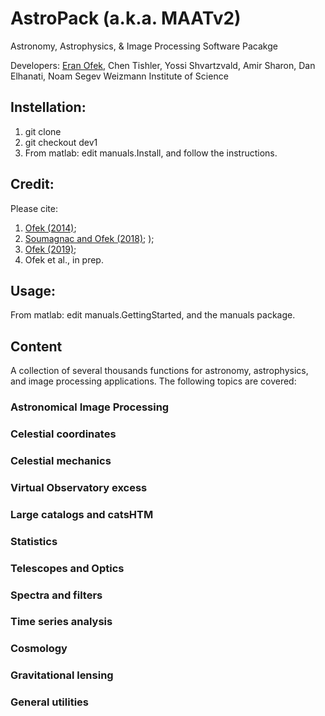 # AstroPack (a.k.a. MAATv2)
Astronomy, Astrophysics, &amp; Image Processing Software Pacakge

Developers: <a href="https://www.weizmann.ac.il/physics/ofek/home">Eran Ofek</a>, Chen Tishler, Yossi Shvartzvald, Amir Sharon, Dan Elhanati, Noam Segev
Weizmann Institute of Science

## Instellation:
1. git clone <this package>
2. git checkout dev1
3. From matlab: edit manuals.Install, and follow the instructions.
  
## Credit:
Please cite:
  1. <a href="https://ui.adsabs.harvard.edu/abs/2014ascl.soft07005O/abstract">Ofek (2014)</a>;
  2. <a href="https://ui.adsabs.harvard.edu/abs/2018PASP..130g5002S/abstract">Soumagnac and Ofek (2018)</a>; );
  3. <a href="https://ui.adsabs.harvard.edu/abs/2019PASP..131e4504O/abstract">Ofek (2019)</a>;
  4. Ofek et al., in prep.

## Usage:
From matlab: edit manuals.GettingStarted, and the manuals package.
  
## Content
A collection of several thousands functions for astronomy, astrophysics, and image processing applications.
The following topics are covered:
### Astronomical Image Processing
### Celestial coordinates
### Celestial mechanics
### Virtual Observatory excess
### Large catalogs and catsHTM
### Statistics
### Telescopes and Optics
### Spectra and filters
### Time series analysis
### Cosmology
### Gravitational lensing
### General utilities

